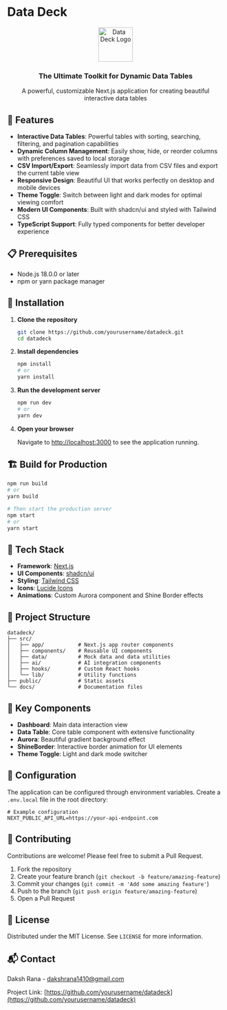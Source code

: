 # Data Deck
<div align="center">
   <img src="@lib/landing-page.png" alt="Data Deck Logo" width="80" />
   <h3 align="center">The Ultimate Toolkit for Dynamic Data Tables</h3>
   <p align="center">
      A powerful, customizable Next.js application for creating beautiful interactive data tables
   </p>
</div>

## 🌟 Features

- **Interactive Data Tables**: Powerful tables with sorting, searching, filtering, and pagination capabilities
- **Dynamic Column Management**: Easily show, hide, or reorder columns with preferences saved to local storage
- **CSV Import/Export**: Seamlessly import data from CSV files and export the current table view
- **Responsive Design**: Beautiful UI that works perfectly on desktop and mobile devices
- **Theme Toggle**: Switch between light and dark modes for optimal viewing comfort
- **Modern UI Components**: Built with shadcn/ui and styled with Tailwind CSS
- **TypeScript Support**: Fully typed components for better developer experience

## 📋 Prerequisites

- Node.js 18.0.0 or later
- npm or yarn package manager

## 🚀 Installation

1. **Clone the repository**

   ```bash
   git clone https://github.com/yourusername/datadeck.git
   cd datadeck
   ```

2. **Install dependencies**

   ```bash
   npm install
   # or
   yarn install
   ```

3. **Run the development server**

   ```bash
   npm run dev
   # or
   yarn dev
   ```

4. **Open your browser**

   Navigate to [http://localhost:3000](http://localhost:3000) to see the application running.

## 🏗️ Build for Production

```bash
npm run build
# or
yarn build

# Then start the production server
npm start
# or
yarn start
```

## 🧰 Tech Stack

- **Framework**: [Next.js](https://nextjs.org/)
- **UI Components**: [shadcn/ui](https://ui.shadcn.com/)
- **Styling**: [Tailwind CSS](https://tailwindcss.com/)
- **Icons**: [Lucide Icons](https://lucide.dev/)
- **Animations**: Custom Aurora component and Shine Border effects

## 📂 Project Structure

```
datadeck/
├── src/
│   ├── app/           # Next.js app router components
│   ├── components/    # Reusable UI components
│   ├── data/          # Mock data and data utilities
│   ├── ai/            # AI integration components
│   ├── hooks/         # Custom React hooks
│   └── lib/           # Utility functions
├── public/            # Static assets
└── docs/              # Documentation files
```

## 🧩 Key Components

- **Dashboard**: Main data interaction view
- **Data Table**: Core table component with extensive functionality
- **Aurora**: Beautiful gradient background effect
- **ShineBorder**: Interactive border animation for UI elements
- **Theme Toggle**: Light and dark mode switcher

## 🔧 Configuration

The application can be configured through environment variables. Create a `.env.local` file in the root directory:

```
# Example configuration
NEXT_PUBLIC_API_URL=https://your-api-endpoint.com
```

## 🤝 Contributing

Contributions are welcome! Please feel free to submit a Pull Request.

1. Fork the repository
2. Create your feature branch (`git checkout -b feature/amazing-feature`)
3. Commit your changes (`git commit -m 'Add some amazing feature'`)
4. Push to the branch (`git push origin feature/amazing-feature`)
5. Open a Pull Request

## 📄 License

Distributed under the MIT License. See `LICENSE` for more information.

## 📬 Contact

Daksh Rana - [dakshrana1410@gmail.com](mailto:dakshrana1410@gmail.com)

Project Link: [https://github.com/yourusername/datadeck](https://github.com/yourusername/datadeck)
